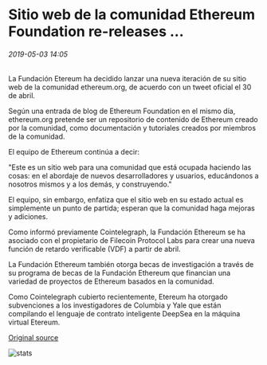 # Sitio web de la comunidad Ethereum Foundation re-releases ...

###### 2019-05-03 14:05

La Fundación Etereum ha decidido lanzar una nueva iteración de su sitio web de la comunidad ethereum.org, de acuerdo con un tweet oficial el 30 de abril.

Según una entrada de blog de Ethereum Foundation en el mismo día, ethereum.org pretende ser un repositorio de contenido de Ethereum creado por la comunidad, como documentación y tutoriales creados por miembros de la comunidad.

El equipo de Ethereum continúa a decir:

"Este es un sitio web para una comunidad que está ocupada haciendo las cosas: en el abordaje de nuevos desarrolladores y usuarios, educándonos a nosotros mismos y a los demás, y construyendo."

El equipo, sin embargo, enfatiza que el sitio web en su estado actual es simplemente un punto de partida; esperan que la comunidad haga mejoras y adiciones.

Como informó previamente Cointelegraph, la Fundación Ethereum se ha asociado con el propietario de Filecoin Protocol Labs para crear una nueva función de retardo verificable (VDF) a partir de abril.

La Fundación Ethereum también otorga becas de investigación a través de su programa de becas de la Fundación Ethereum que financian una variedad de proyectos de Ethereum basados en la comunidad.

Como Cointelegraph cubierto recientemente, Etereum ha otorgado subvenciones a los investigadores de Columbia y Yale que están compilando el lenguaje de contrato inteligente DeepSea en la máquina virtual Etereum.

[Original source](https://cointelegraph.com/news/ethereum-foundation-re-releases-community-website)

![stats](https://c.statcounter.com/11760860/0/a89fa40b/1/ "stats")
